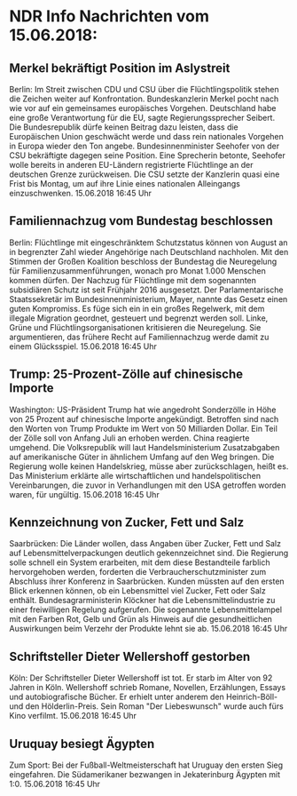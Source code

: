 # NDR Info Nachrichten vom 15.06.2018:


## Merkel bekräftigt Position im Aslystreit
Berlin: Im Streit zwischen CDU und CSU über die Flüchtlingspolitik stehen die Zeichen weiter auf Konfrontation. Bundeskanzlerin Merkel pocht nach wie vor auf ein gemeinsames europäisches Vorgehen. Deutschland habe eine große Verantwortung für die EU, sagte Regierungssprecher Seibert. Die Bundesrepublik dürfe keinen Beitrag dazu leisten, dass die Europäischen Union geschwächt werde und dass rein nationales Vorgehen in Europa wieder den Ton angebe. Bundesinnenminister Seehofer von der CSU bekräftigte dagegen seine Position. Eine Sprecherin betonte, Seehofer wolle bereits in anderen EU-Ländern registrierte Flüchtlinge an der deutschen Grenze zurückweisen. Die CSU setzte der Kanzlerin quasi eine Frist bis Montag, um auf ihre Linie eines nationalen Alleingangs einzuschwenken. 15.06.2018 16:45 Uhr 

## Familiennachzug vom Bundestag beschlossen
Berlin:        Flüchtlinge mit eingeschränktem Schutzstatus können von August an in begrenzter Zahl wieder Angehörige nach Deutschland nachholen. Mit den Stimmen der Großen Koalition beschloss der Bundestag die Neuregelung für Familienzusammenführungen, wonach pro Monat 1.000 Menschen kommen dürfen. Der Nachzug für Flüchtlinge mit dem sogenannten subsidiären Schutz ist seit Frühjahr 2016 ausgesetzt. Der Parlamentarische Staatssekretär im Bundesinnenministerium, Mayer, nannte das Gesetz einen guten Kompromiss. Es füge sich ein in ein großes Regelwerk, mit dem illegale Migration geordnet, gesteuert und begrenzt werden soll. Linke, Grüne und Flüchtlingsorganisationen kritisieren die Neuregelung. Sie argumentieren, das frühere Recht auf Familiennachzug werde damit zu einem Glücksspiel. 15.06.2018 16:45 Uhr 

## Trump: 25-Prozent-Zölle auf chinesische Importe
Washington: US-Präsident Trump hat wie angedroht Sonderzölle in Höhe von 25 Prozent auf chinesische Importe angekündigt. Betroffen sind nach den Worten von Trump Produkte im Wert von 50 Milliarden Dollar. Ein Teil der Zölle soll von Anfang Juli an erhoben werden. China reagierte umgehend. Die Volksrepublik will laut Handelsministerium Zusatzabgaben auf amerikanische Güter in ähnlichem Umfang auf den Weg bringen. Die Regierung wolle keinen Handelskrieg, müsse aber zurückschlagen, heißt es. Das Ministerium erklärte alle wirtschaftlichen und handelspolitischen Vereinbarungen, die zuvor in Verhandlungen mit den USA getroffen worden waren, für ungültig. 15.06.2018 16:45 Uhr 

## Kennzeichnung von Zucker, Fett und Salz
Saarbrücken: Die Länder wollen, dass Angaben über Zucker, Fett und Salz auf Lebensmittelverpackungen deutlich gekennzeichnet sind. Die Regierung solle schnell ein System erarbeiten, mit dem diese Bestandteile farblich hervorgehoben werden, forderten die Verbraucherschutzminister zum Abschluss ihrer Konferenz in Saarbrücken. Kunden müssten auf den ersten Blick erkennen können, ob ein Lebensmittel viel Zucker, Fett oder Salz enthält. Bundesagrarministerin Klöckner hat die Lebensmittelindustrie zu einer freiwilligen Regelung aufgerufen. Die sogenannte Lebensmittelampel mit den Farben Rot, Gelb und Grün als Hinweis auf die gesundheitlichen Auswirkungen beim Verzehr der Produkte lehnt sie ab. 15.06.2018 16:45 Uhr 

## Schriftsteller Dieter Wellershoff gestorben
Köln: Der Schriftsteller Dieter Wellershoff ist tot. Er starb im Alter von 92 Jahren in Köln. Wellershoff schrieb Romane, Novellen, Erzählungen, Essays und autobiografische Bücher. Er erhielt unter anderem den Heinrich-Böll- und den Hölderlin-Preis. Sein Roman "Der Liebeswunsch" wurde auch fürs Kino verfilmt. 15.06.2018 16:45 Uhr 

## Uruquay besiegt Ägypten
Zum Sport: Bei der Fußball-Weltmeisterschaft hat Uruguay den ersten Sieg eingefahren. Die Südamerikaner bezwangen in Jekaterinburg Ägypten mit 1:0. 15.06.2018 16:45 Uhr 
